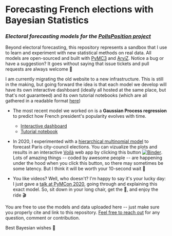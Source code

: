 # Forecasting French elections with Bayesian Statistics
### _Electoral forecasting models for the [PollsPosition project](https://alexandorra.github.io/pollsposition_blog/)_

Beyond electoral forecasting, this repository represents a sandbox that I use to learn and experiment with new statistical methods on real data. All models are open-sourced and built with [PyMC3](https://docs.pymc.io/) and [ArviZ](https://arviz-devs.github.io/arviz/). Notice a bug or have a suggestion? It goes without saying that issue tickets and pull requests are always welcome :star_struck:

I am currently migrating the old website to a new infrastructure. This is still in the making, but going forward the idea is that each model we develop will have its own interactive dashboard (ideally all hosted at the same place, but that's not guaranteed) and its own tutorial notebooks (which are all gathered in a readable format [here](https://alexandorra.github.io/pollsposition_blog/))

- The most recent model we worked on is a **Gaussian Process regression** to predict how French president's popularity evolves with time.
  - [Interactive dashboard](https://share.streamlit.io/alexandorra/pollsposition_website/main/gp-popularity-app.py)
  - [Tutorial notebook](https://alexandorra.github.io/pollsposition_blog/popularity/macron/gaussian%20processes/polls/2021/01/18/gp-popularity.html)

- In 2020, I experimented with a [hierarchical multinomial model](https://nbviewer.jupyter.org/github/AlexAndorra/pollsposition_models/blob/master/district-level/munic_model_prod.ipynb) to forecast Paris city-council elections. You can vizualize the plots and results in an interactive [Voilà](https://voila.readthedocs.io/en/stable/) web app by clicking this button [![Binder](https://mybinder.org/badge_logo.svg)](https://mybinder.org/v2/gh/AlexAndorra/pollsposition_models/master?urlpath=%2Fvoila%2Frender%2Fdistrict-level%2Fmunic_model_analysis.ipynb). Lots of amazing things -- coded by awesome people -- are happening under the hood when you click this button, so there may sometimes be some latency. But I think it will be worth your 10-second wait :partying_face:

- You like videos? Well, who doesn't? I'm happy to say it's your lucky day: I just gave a [talk at PyMCon 2020](https://youtu.be/EYdIzSYwbSw), going through and explaining this exact model. So, sit down in your long chair, get the :popcorn:, and enjoy the ride :clapper:

You are free to use the models and data uploaded here -- just make sure you properly cite and link to this repository. [Feel free to reach out](https://twitter.com/alex_andorra) for any question, comment or contribution. 

Best Bayesian wishes :vulcan_salute:
